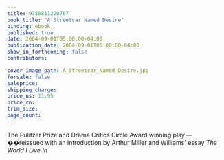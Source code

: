 ```yaml
---
title: 9780811220767
book_title: "A Streetcar Named Desire"
binding: ebook
published: true
date: 2004-09-01T05:00:00-04:00
publication_date: 2004-09-01T05:00:00-04:00
show_in_forthcoming: false
contributors:

cover_image_path: A_Streetcar_Named_Desire.jpg
forsale: false
saleprice:
shipping_charge:
price_us: 11.95
price_cn:
trim_size:
page_count:
---
```

The Pulitzer Prize and Drama Critics Circle Award winning play —��reissued with an introduction by Arthur Miller and Williams' essay _The World I Live In_

